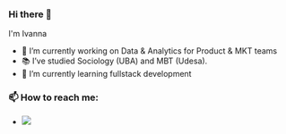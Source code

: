 ### Hi there 👋

I'm Ivanna

- 🔭 I’m currently working on Data & Analytics for Product & MKT teams
- 📚 I’ve studied Sociology (UBA) and MBT (Udesa).
- 🌱 I’m currently learning fullstack development

### 📫 How to reach me: 
- <a href= "https://www.linkedin.com/in/ivannagrone/">
  <img src="https://img.shields.io/badge/LinkedIn-0077B5?style=for-the-badge&logo=linkedin&logoColor=white"/>   
</a>
